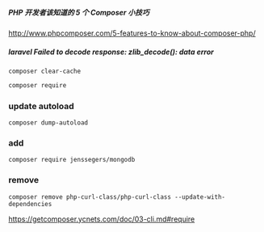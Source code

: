 ##### PHP 开发者该知道的 5 个 Composer 小技巧
http://www.phpcomposer.com/5-features-to-know-about-composer-php/

##### laravel  Failed to decode response: zlib_decode(): data error
```
composer clear-cache
```

```sh
composer require
```

### update autoload
```
composer dump-autoload
```

### add
```
composer require jenssegers/mongodb
```
### remove
```
composer remove php-curl-class/php-curl-class --update-with-dependencies
```

https://getcomposer.ycnets.com/doc/03-cli.md#require